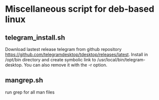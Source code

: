 # Miscellaneous script for deb-based linux

## telegram_install.sh
Download lastest release telegram from github repository https://github.com/telegramdesktop/tdesktop/releases/latest.
Install in /opt/bin directory and create symbolic link to /usr/local/bin/telegram-desktop.
You can also remove it with the -r option.

## mangrep.sh
run grep for all man files
